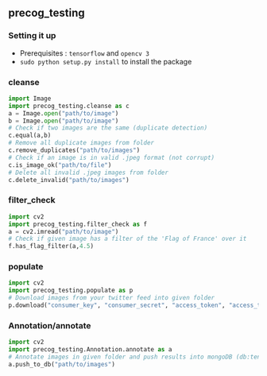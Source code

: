 ## precog_testing

### Setting it up

- Prerequisites : `tensorflow` and `opencv 3` 
- `sudo python setup.py install` to install the package


### cleanse
```python
import Image
import precog_testing.cleanse as c
a = Image.open("path/to/image")
b = Image.open("path/to/image")
# Check if two images are the same (duplicate detection)
c.equal(a,b)
# Remove all duplicate images from folder
c.remove_duplicates("path/to/images")
# Check if an image is in valid .jpeg format (not corrupt)
c.is_image_ok("path/to/file")
# Delete all invalid .jpeg images from folder
c.delete_invalid("path/to/images")
```

### filter_check
```python
import cv2
import precog_testing.filter_check as f
a = cv2.imread("path/to/image")
# Check if given image has a filter of the 'Flag of France' over it
f.has_flag_filter(a,4.5)
```

### populate
```python
import cv2
import precog_testing.populate as p
# Download images from your twitter feed into given folder
p.download("consumer_key", "consumer_secret", "access_token", "access_token_secret", "path/to/folder")
```

### Annotation/annotate
```python
import cv2
import precog_testing.Annotation.annotate as a
# Annotate images in given folder and push results into mongoDB (db:tensorflow_tags, table:tags)
a.push_to_db("path/to/images")
```
